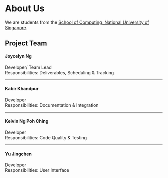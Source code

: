 # About Us

We are students from the [School of Computing, National University of Singapore](http://www.comp.nus.edu.sg).

## Project Team

#### Joycelyn Ng <br>
Developer/ Team Lead <br>
Responsibilities: Deliverables, Scheduling & Tracking

-----

#### Kabir Khandpur <br>
Developer <br>
Responsibilities: Documentation & Integration

-----

#### Kelvin Ng Poh Ching <br>
Developer <br>
Responsibilities: Code Quality & Testing

-----

#### Yu Jingchen <br>
Developer <br>
Responsibilities: User Interface
